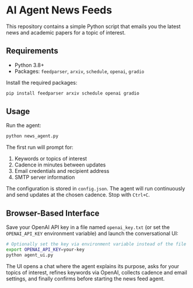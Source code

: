 # AI Agent News Feeds

This repository contains a simple Python script that emails you the latest news and academic papers for a topic of interest.

## Requirements

- Python 3.8+
- Packages: `feedparser`, `arxiv`, `schedule`, `openai`, `gradio`

Install the required packages:

```bash
pip install feedparser arxiv schedule openai gradio
```

## Usage

Run the agent:

```bash
python news_agent.py
```

The first run will prompt for:

1. Keywords or topics of interest
2. Cadence in minutes between updates
3. Email credentials and recipient address
4. SMTP server information

The configuration is stored in `config.json`. The agent will run continuously and send updates at the chosen cadence. Stop with `Ctrl+C`.

## Browser-Based Interface

Save your OpenAI API key in a file named `openai_key.txt` (or set the
`OPENAI_API_KEY` environment variable) and launch the conversational UI:

```bash
# Optionally set the key via environment variable instead of the file
export OPENAI_API_KEY=your-key
python agent_ui.py
```

The UI opens a chat where the agent explains its purpose, asks for your topics of interest, refines keywords via OpenAI, collects cadence and email settings, and finally confirms before starting the news feed agent.
